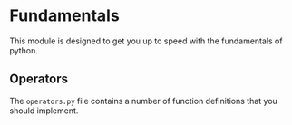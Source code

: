 # Fundamentals

This module is designed to get you up to speed with the fundamentals of python.

## Operators

The `operators.py` file contains a number of function definitions that you should implement.
